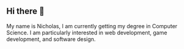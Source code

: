 ## Hi there 👋

My name is Nicholas, I am currently getting my degree in Computer Science. I am particularly interested in web development, game development, and software design.
<!--
**QuestionableSpark/QuestionableSpark** is a ✨ _special_ ✨ repository because its `README.md` (this file) appears on your GitHub profile.

Here are some ideas to get you started:

- 🔭 I’m currently working on Part time game development
- 🌱 I’m currently learning C++, Python, Java
- 👯 I’m looking to collaborate on github
- 🤔 I’m looking for help with Python, Java
- 📫 How to reach me: nknebel8@gmail.com
- 😄 Pronouns: He/Him
-->
